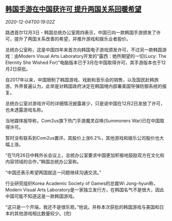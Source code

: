 <!--1607043312000-->
[韩国手游在中国获许可 提升两国关系回暖希望](https://cn.reuters.com/article/southkorea-games-china-1203-thur-idCNKBS28E01H)
------

<div><i>2020-12-04T00:19:02Z</i></div><p>路透首尔12月3日 - 韩国总统办公室周四表示，中国已向一款韩国手游颁发了许可，提升了两国关系改善的希望，并推升游戏和娱乐业者股价。</p><p>总统办公室称，这是中国四年来首次向韩国电子游戏颁发许可，不过另一款韩国游戏：由Modern Visual Arts Laboratory开发的“露西：她所期望的一切(Lucy: The Eternity She Wished For)”电脑版本已于3月在中国取得许可，其手游版本也于12月2日获批。</p><p>自2017年以来，中国限制了韩国游戏、戏剧和音乐会的销售，以及国民赴韩旅游。外界普遍认为，此举是对韩国政府决定在韩国境内部署美国导弹防御系统的报复。</p><p>总统办公室对游戏许可的详细情况披露甚少，只是说中国在12月2日发放了许可，也未透露游戏名称。</p><p>当地媒体报导称，Com2us旗下热门手游魔灵召唤(Summoners War)已在中国取得许可。</p><p>暂时没有联系到Com2us置评。其股价上涨6.2%，其他游戏和娱乐公司股价也大幅上涨。</p><p>“在11月26日中韩外长会议上，总统办公室要求中国更加积极地鼓励双方在文化和内容领域的合作，”韩国总统办公室称。</p><p>“中国还表示希望两国就这一问题继续沟通交流。”</p><p>行业研究组织Korea Academic Society of Games的总裁Wi Jong-hyun称，Modern Visual Arts Laboratory是一家独立发行方，在韩国名气不是很大，因此中国可能不知道这是一款韩国游戏。</p><p>“这只是一个开端，我还不是很乐观，”他说。并称本次获批的韩国游戏与美国和日本的其他游戏相比数量较少。(完)</p>
